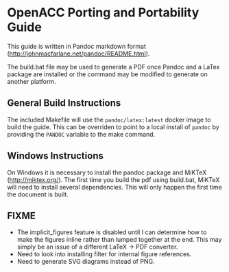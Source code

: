 OpenACC Porting and Portability Guide
=====================================
This guide is written in Pandoc markdown format
(http://johnmacfarlane.net/pandoc/README.html). 

The build.bat file may be used to generate a PDF once Pandoc and a LaTex
package are installed or the command may be modified to generate on
another platform.

General Build Instructions
--------------------------
The included Makefile will use the `pandoc/latex:latest` docker image to 
build the guide. This can be overriden to point to a local install of 
`pandoc` by providing the `PANDOC` variable to the make command.

Windows Instructions
--------------------
On Windows it is necessary to install the pandoc package and 
MiKTeX (http://miktex.org/). The first time you build the pdf using
build.bat, MiKTeX will need to install several dependencies. This will 
only happen the first time the document is built.

FIXME 
-----
* The implicit_figures feature is disabled until I can determine how to
  make the figures inline rather than lumped together at the end. This
  may simply be an issue of a different LaTeX -> PDF converter.
* Need to look into installing filter for internal figure references.
* Need to generate SVG diagrams instead of PNG.

